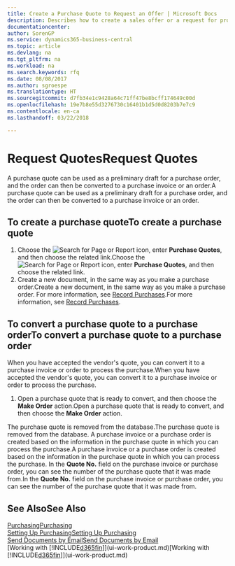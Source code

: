 ```yaml
---
title: Create a Purchase Quote to Request an Offer | Microsoft Docs
description: Describes how to create a sales offer or a request for proposal (RFQ) document to record your offer to a customer to sell products under certain terms.
documentationcenter: 
author: SorenGP
ms.service: dynamics365-business-central
ms.topic: article
ms.devlang: na
ms.tgt_pltfrm: na
ms.workload: na
ms.search.keywords: rfq
ms.date: 08/08/2017
ms.author: sgroespe
ms.translationtype: HT
ms.sourcegitcommit: d7fb34e1c9428a64c71ff47be8bcff174649c00d
ms.openlocfilehash: 19e7b8e55d3276730c16401b1d5d0d8203b7e7c9
ms.contentlocale: en-ca
ms.lasthandoff: 03/22/2018

---
```

# <a name="request-quotes"></a><span data-ttu-id="1dc8b-103">Request Quotes</span><span class="sxs-lookup"><span data-stu-id="1dc8b-103">Request Quotes</span></span>
<span data-ttu-id="1dc8b-104">A purchase quote can be used as a preliminary draft for a purchase order, and the order can then be converted to a purchase invoice or an order.</span><span class="sxs-lookup"><span data-stu-id="1dc8b-104">A purchase quote can be used as a preliminary draft for a purchase order, and the order can then be converted to a purchase invoice or an order.</span></span>


## <a name="to-create-a-purchase-quote"></a><span data-ttu-id="1dc8b-105">To create a purchase quote</span><span class="sxs-lookup"><span data-stu-id="1dc8b-105">To create a purchase quote</span></span>
1. <span data-ttu-id="1dc8b-106">Choose the ![Search for Page or Report](media/ui-search/search_small.png "Search for Page or Report icon") icon, enter **Purchase Quotes**, and then choose the related link.</span><span class="sxs-lookup"><span data-stu-id="1dc8b-106">Choose the ![Search for Page or Report](media/ui-search/search_small.png "Search for Page or Report icon") icon, enter **Purchase Quotes**, and then choose the related link.</span></span>
2. <span data-ttu-id="1dc8b-107">Create a new document, in the same way as you make a purchase order.</span><span class="sxs-lookup"><span data-stu-id="1dc8b-107">Create a new document, in the same way as you make a purchase order.</span></span> <span data-ttu-id="1dc8b-108">For more information, see [Record Purchases](purchasing-how-record-purchases.md).</span><span class="sxs-lookup"><span data-stu-id="1dc8b-108">For more information, see [Record Purchases](purchasing-how-record-purchases.md).</span></span>

## <a name="to-convert-a-purchase-quote-to-a-purchase-order"></a><span data-ttu-id="1dc8b-109">To convert a purchase quote to a purchase order</span><span class="sxs-lookup"><span data-stu-id="1dc8b-109">To convert a purchase quote to a purchase order</span></span>
<span data-ttu-id="1dc8b-110">When you have accepted the vendor's quote, you can convert it to a purchase invoice or order to process the purchase.</span><span class="sxs-lookup"><span data-stu-id="1dc8b-110">When you have accepted the vendor's quote, you can convert it to a purchase invoice or order to process the purchase.</span></span>

1. <span data-ttu-id="1dc8b-111">Open a purchase quote that is ready to convert, and then choose the **Make Order** action.</span><span class="sxs-lookup"><span data-stu-id="1dc8b-111">Open a purchase quote that is ready to convert, and then choose the **Make Order** action.</span></span>

<span data-ttu-id="1dc8b-112">The purchase quote is removed from the database.</span><span class="sxs-lookup"><span data-stu-id="1dc8b-112">The purchase quote is removed from the database.</span></span> <span data-ttu-id="1dc8b-113">A purchase invoice or a purchase order is created based on the information in the purchase quote in which you can process the purchase.</span><span class="sxs-lookup"><span data-stu-id="1dc8b-113">A purchase invoice or a purchase order is created based on the information in the purchase quote in which you can process the purchase.</span></span> <span data-ttu-id="1dc8b-114">In the **Quote No.** field on the purchase invoice or purchase order, you can see the number of the purchase quote that it was made from.</span><span class="sxs-lookup"><span data-stu-id="1dc8b-114">In the **Quote No.** field on the purchase invoice or purchase order, you can see the number of the purchase quote that it was made from.</span></span>

## <a name="see-also"></a><span data-ttu-id="1dc8b-115">See Also</span><span class="sxs-lookup"><span data-stu-id="1dc8b-115">See Also</span></span>
[<span data-ttu-id="1dc8b-116">Purchasing</span><span class="sxs-lookup"><span data-stu-id="1dc8b-116">Purchasing</span></span>](purchasing-manage-purchasing.md)  
[<span data-ttu-id="1dc8b-117">Setting Up Purchasing</span><span class="sxs-lookup"><span data-stu-id="1dc8b-117">Setting Up Purchasing</span></span>](purchasing-setup-purchasing.md)  
[<span data-ttu-id="1dc8b-118">Send Documents by Email</span><span class="sxs-lookup"><span data-stu-id="1dc8b-118">Send Documents by Email</span></span>](ui-how-send-documents-email.md)  
<span data-ttu-id="1dc8b-119">[Working with [!INCLUDE[d365fin](includes/d365fin_md.md)]](ui-work-product.md)</span><span class="sxs-lookup"><span data-stu-id="1dc8b-119">[Working with [!INCLUDE[d365fin](includes/d365fin_md.md)]](ui-work-product.md)</span></span>

